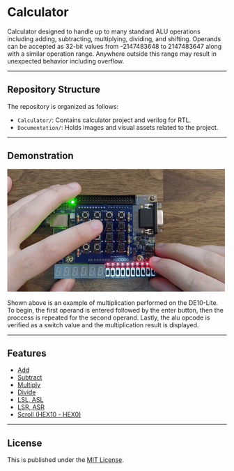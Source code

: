# Calculator

Calculator designed to handle up to many standard ALU operations including adding, subtracting, multiplying, dividing, and shifting. Operands can be accepted as 32-bit values from -2147483648 to 2147483647 along with a similar operation range. Anywhere outside this range may result in unexpected behavior including overflow.

---

## Repository Structure
The repository is organized as follows:

- `Calculator/`: Contains calculator project and verilog for RTL.
- `Documentation/`: Holds images and visual assets related to the project.

---

## Demonstration

![alt text](Documentation/mul.gif) 

Shown above is an example of multiplication performed on the DE10-Lite. To begin, the first operand is entered followed by the enter button, then the proccess is repeated for the second operand. Lastly, the alu opcode is verified as a switch value and the multiplication result is displayed. 

---

## Features

- [Add](Documentation/add.gif)
- [Subtract](Documentation/sub.gif)
- [Multiply](Documentation/mul.gif)
- [Divide](Documentation/div.gif)
- [LSL, ASL](Documentation/left.gif)
- [LSR, ASR](Documentation/right.gif)
- [Scroll (HEX10 - HEX0)](Documentation/move.gif)

---

## License
This is published under the [MIT License](https://opensource.org/licenses/MIT).

